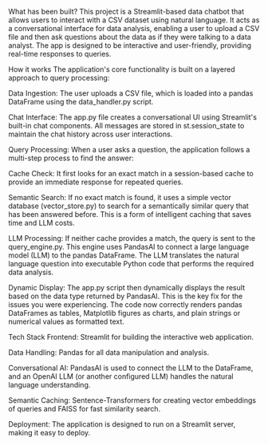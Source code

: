 What has been built?
This project is a Streamlit-based data chatbot that allows users to interact with a CSV dataset using natural language. It acts as a conversational interface for data analysis, enabling a user to upload a CSV file and then ask questions about the data as if they were talking to a data analyst. The app is designed to be interactive and user-friendly, providing real-time responses to queries.

How it works
The application's core functionality is built on a layered approach to query processing:

Data Ingestion: The user uploads a CSV file, which is loaded into a pandas DataFrame using the data_handler.py script.

Chat Interface: The app.py file creates a conversational UI using Streamlit's built-in chat components. All messages are stored in st.session_state to maintain the chat history across user interactions.

Query Processing: When a user asks a question, the application follows a multi-step process to find the answer:

Cache Check: It first looks for an exact match in a session-based cache to provide an immediate response for repeated queries.

Semantic Search: If no exact match is found, it uses a simple vector database (vector_store.py) to search for a semantically similar query that has been answered before. This is a form of intelligent caching that saves time and LLM costs.

LLM Processing: If neither cache provides a match, the query is sent to the query_engine.py. This engine uses PandasAI to connect a large language model (LLM) to the pandas DataFrame. The LLM translates the natural language question into executable Python code that performs the required data analysis.

Dynamic Display: The app.py script then dynamically displays the result based on the data type returned by PandasAI. This is the key fix for the issues you were experiencing. The code now correctly renders pandas DataFrames as tables, Matplotlib figures as charts, and plain strings or numerical values as formatted text.

Tech Stack
Frontend: Streamlit for building the interactive web application.

Data Handling: Pandas for all data manipulation and analysis.

Conversational AI: PandasAI is used to connect the LLM to the DataFrame, and an OpenAI LLM (or another configured LLM) handles the natural language understanding.

Semantic Caching: Sentence-Transformers for creating vector embeddings of queries and FAISS for fast similarity search.

Deployment: The application is designed to run on a Streamlit server, making it easy to deploy.